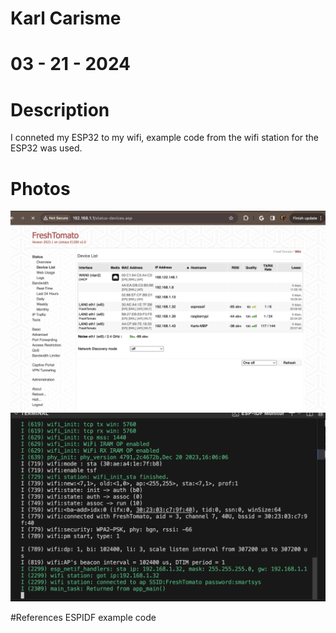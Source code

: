 # Karl Carisme
# 03 - 21 - 2024

# Description
I conneted my ESP32 to my wifi, example code from the wifi station for the ESP32 was used.

# Photos
![scr](espwifi.png)
![scr](monitor.png)

#References
ESPIDF example code
